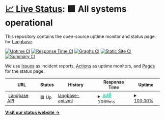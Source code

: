 # [📈 Live Status](https://status.langbase.com/): <!--live status--> **🟩 All systems operational**

This repository contains the open-source uptime monitor and status page for [Langbase](https://langbase.com).

[![Uptime CI](https://github.com/LangbaseInc/langbase-status/workflows/Uptime%20CI/badge.svg)](https://github.com/LangbaseInc/langbase-status/actions?query=workflow%3A%22Uptime+CI%22)
[![Response Time CI](https://github.com/LangbaseInc/langbase-status/workflows/Response%20Time%20CI/badge.svg)](https://github.com/LangbaseInc/langbase-status/actions?query=workflow%3A%22Response+Time+CI%22)
[![Graphs CI](https://github.com/LangbaseInc/langbase-status/workflows/Graphs%20CI/badge.svg)](https://github.com/LangbaseInc/langbase-status/actions?query=workflow%3A%22Graphs+CI%22)
[![Static Site CI](https://github.com/LangbaseInc/langbase-status/workflows/Static%20Site%20CI/badge.svg)](https://github.com/LangbaseInc/langbase-status/actions?query=workflow%3A%22Static+Site+CI%22)
[![Summary CI](https://github.com/LangbaseInc/langbase-status/workflows/Summary%20CI/badge.svg)](https://github.com/LangbaseInc/langbase-status/actions?query=workflow%3A%22Summary+CI%22)

We use [Issues](https://github.com/LangbaseInc/langbase-status/issues) as incident reports, [Actions](https://github.com/LangbaseInc/langbase-status/actions) as uptime monitors, and [Pages](https://status.langbase.com/) for the status page.

<!--start: status pages-->
<!-- This summary is generated by Upptime (https://github.com/upptime/upptime) -->
<!-- Do not edit this manually, your changes will be overwritten -->
<!-- prettier-ignore -->
| URL | Status | History | Response Time | Uptime |
| --- | ------ | ------- | ------------- | ------ |
| <img alt="" src="https://icons.duckduckgo.com/ip3/api.langbase.com.ico" height="13"> [Langbase API](https://api.langbase.com/health) | 🟩 Up | [langbase-api.yml](https://github.com/LangbaseInc/status/commits/HEAD/history/langbase-api.yml) | <details><summary><img alt="Response time graph" src="./graphs/langbase-api/response-time-week.png" height="20"> 1069ms</summary><br><a href="https://status.langbase.com/history/langbase-api"><img alt="Response time 914" src="https://img.shields.io/endpoint?url=https%3A%2F%2Fraw.githubusercontent.com%2FLangbaseInc%2Fstatus%2FHEAD%2Fapi%2Flangbase-api%2Fresponse-time.json"></a><br><a href="https://status.langbase.com/history/langbase-api"><img alt="24-hour response time 1009" src="https://img.shields.io/endpoint?url=https%3A%2F%2Fraw.githubusercontent.com%2FLangbaseInc%2Fstatus%2FHEAD%2Fapi%2Flangbase-api%2Fresponse-time-day.json"></a><br><a href="https://status.langbase.com/history/langbase-api"><img alt="7-day response time 1069" src="https://img.shields.io/endpoint?url=https%3A%2F%2Fraw.githubusercontent.com%2FLangbaseInc%2Fstatus%2FHEAD%2Fapi%2Flangbase-api%2Fresponse-time-week.json"></a><br><a href="https://status.langbase.com/history/langbase-api"><img alt="30-day response time 1018" src="https://img.shields.io/endpoint?url=https%3A%2F%2Fraw.githubusercontent.com%2FLangbaseInc%2Fstatus%2FHEAD%2Fapi%2Flangbase-api%2Fresponse-time-month.json"></a><br><a href="https://status.langbase.com/history/langbase-api"><img alt="1-year response time 914" src="https://img.shields.io/endpoint?url=https%3A%2F%2Fraw.githubusercontent.com%2FLangbaseInc%2Fstatus%2FHEAD%2Fapi%2Flangbase-api%2Fresponse-time-year.json"></a></details> | <details><summary><a href="https://status.langbase.com/history/langbase-api">100.00%</a></summary><a href="https://status.langbase.com/history/langbase-api"><img alt="All-time uptime 100.00%" src="https://img.shields.io/endpoint?url=https%3A%2F%2Fraw.githubusercontent.com%2FLangbaseInc%2Fstatus%2FHEAD%2Fapi%2Flangbase-api%2Fuptime.json"></a><br><a href="https://status.langbase.com/history/langbase-api"><img alt="24-hour uptime 100.00%" src="https://img.shields.io/endpoint?url=https%3A%2F%2Fraw.githubusercontent.com%2FLangbaseInc%2Fstatus%2FHEAD%2Fapi%2Flangbase-api%2Fuptime-day.json"></a><br><a href="https://status.langbase.com/history/langbase-api"><img alt="7-day uptime 100.00%" src="https://img.shields.io/endpoint?url=https%3A%2F%2Fraw.githubusercontent.com%2FLangbaseInc%2Fstatus%2FHEAD%2Fapi%2Flangbase-api%2Fuptime-week.json"></a><br><a href="https://status.langbase.com/history/langbase-api"><img alt="30-day uptime 100.00%" src="https://img.shields.io/endpoint?url=https%3A%2F%2Fraw.githubusercontent.com%2FLangbaseInc%2Fstatus%2FHEAD%2Fapi%2Flangbase-api%2Fuptime-month.json"></a><br><a href="https://status.langbase.com/history/langbase-api"><img alt="1-year uptime 100.00%" src="https://img.shields.io/endpoint?url=https%3A%2F%2Fraw.githubusercontent.com%2FLangbaseInc%2Fstatus%2FHEAD%2Fapi%2Flangbase-api%2Fuptime-year.json"></a></details>

<!--end: status pages-->

[**Visit our status website →**](https://status.langbase.com/)
